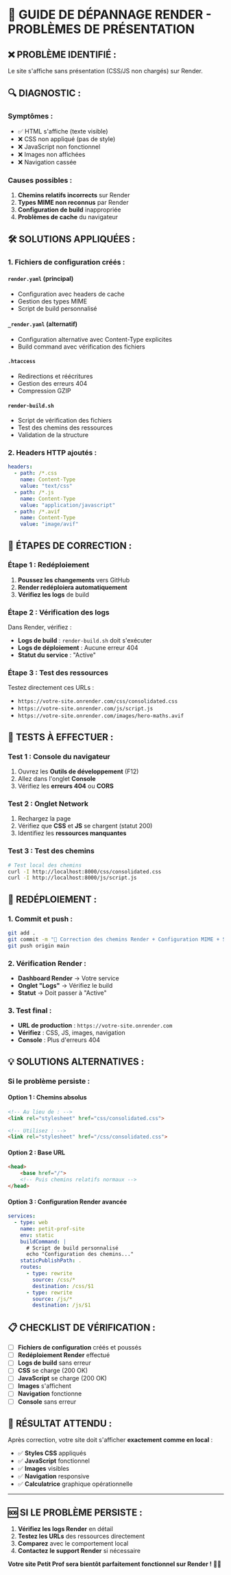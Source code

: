 # 🚨 **GUIDE DE DÉPANNAGE RENDER - PROBLÈMES DE PRÉSENTATION**

## ❌ **PROBLÈME IDENTIFIÉ :**
Le site s'affiche sans présentation (CSS/JS non chargés) sur Render.

## 🔍 **DIAGNOSTIC :**

### **Symptômes :**
- ✅ HTML s'affiche (texte visible)
- ❌ CSS non appliqué (pas de style)
- ❌ JavaScript non fonctionnel
- ❌ Images non affichées
- ❌ Navigation cassée

### **Causes possibles :**
1. **Chemins relatifs incorrects** sur Render
2. **Types MIME non reconnus** par Render
3. **Configuration de build** inappropriée
4. **Problèmes de cache** du navigateur

## 🛠️ **SOLUTIONS APPLIQUÉES :**

### **1. Fichiers de configuration créés :**

#### **`render.yaml`** (principal)
- Configuration avec headers de cache
- Gestion des types MIME
- Script de build personnalisé

#### **`_render.yaml`** (alternatif)
- Configuration alternative avec Content-Type explicites
- Build command avec vérification des fichiers

#### **`.htaccess`**
- Redirections et réécritures
- Gestion des erreurs 404
- Compression GZIP

#### **`render-build.sh`**
- Script de vérification des fichiers
- Test des chemins des ressources
- Validation de la structure

### **2. Headers HTTP ajoutés :**
```yaml
headers:
  - path: /*.css
    name: Content-Type
    value: "text/css"
  - path: /*.js
    name: Content-Type
    value: "application/javascript"
  - path: /*.avif
    name: Content-Type
    value: "image/avif"
```

## 🔧 **ÉTAPES DE CORRECTION :**

### **Étape 1 : Redéploiement**
1. **Poussez les changements** vers GitHub
2. **Render redéploiera automatiquement**
3. **Vérifiez les logs** de build

### **Étape 2 : Vérification des logs**
Dans Render, vérifiez :
- **Logs de build** : `render-build.sh` doit s'exécuter
- **Logs de déploiement** : Aucune erreur 404
- **Statut du service** : "Active"

### **Étape 3 : Test des ressources**
Testez directement ces URLs :
- `https://votre-site.onrender.com/css/consolidated.css`
- `https://votre-site.onrender.com/js/script.js`
- `https://votre-site.onrender.com/images/hero-maths.avif`

## 🧪 **TESTS À EFFECTUER :**

### **Test 1 : Console du navigateur**
1. Ouvrez les **Outils de développement** (F12)
2. Allez dans l'onglet **Console**
3. Vérifiez les **erreurs 404** ou **CORS**

### **Test 2 : Onglet Network**
1. Rechargez la page
2. Vérifiez que **CSS** et **JS** se chargent (statut 200)
3. Identifiez les **ressources manquantes**

### **Test 3 : Test des chemins**
```bash
# Test local des chemins
curl -I http://localhost:8000/css/consolidated.css
curl -I http://localhost:8000/js/script.js
```

## 🚀 **REDÉPLOIEMENT :**

### **1. Commit et push :**
```bash
git add .
git commit -m "🔧 Correction des chemins Render + Configuration MIME + Scripts de build"
git push origin main
```

### **2. Vérification Render :**
- **Dashboard Render** → Votre service
- **Onglet "Logs"** → Vérifiez le build
- **Statut** → Doit passer à "Active"

### **3. Test final :**
- **URL de production** : `https://votre-site.onrender.com`
- **Vérifiez** : CSS, JS, images, navigation
- **Console** : Plus d'erreurs 404

## 💡 **SOLUTIONS ALTERNATIVES :**

### **Si le problème persiste :**

#### **Option 1 : Chemins absolus**
```html
<!-- Au lieu de : -->
<link rel="stylesheet" href="css/consolidated.css">

<!-- Utilisez : -->
<link rel="stylesheet" href="/css/consolidated.css">
```

#### **Option 2 : Base URL**
```html
<head>
    <base href="/">
    <!-- Puis chemins relatifs normaux -->
</head>
```

#### **Option 3 : Configuration Render avancée**
```yaml
services:
  - type: web
    name: petit-prof-site
    env: static
    buildCommand: |
      # Script de build personnalisé
      echo "Configuration des chemins..."
    staticPublishPath: .
    routes:
      - type: rewrite
        source: /css/*
        destination: /css/$1
      - type: rewrite
        source: /js/*
        destination: /js/$1
```

## 📋 **CHECKLIST DE VÉRIFICATION :**

- [ ] **Fichiers de configuration** créés et poussés
- [ ] **Redéploiement Render** effectué
- [ ] **Logs de build** sans erreur
- [ ] **CSS** se charge (200 OK)
- [ ] **JavaScript** se charge (200 OK)
- [ ] **Images** s'affichent
- [ ] **Navigation** fonctionne
- [ ] **Console** sans erreur

## 🎯 **RÉSULTAT ATTENDU :**

Après correction, votre site doit s'afficher **exactement comme en local** :
- ✅ **Styles CSS** appliqués
- ✅ **JavaScript** fonctionnel
- ✅ **Images** visibles
- ✅ **Navigation** responsive
- ✅ **Calculatrice** graphique opérationnelle

---

## 🆘 **SI LE PROBLÈME PERSISTE :**

1. **Vérifiez les logs Render** en détail
2. **Testez les URLs** des ressources directement
3. **Comparez** avec le comportement local
4. **Contactez le support Render** si nécessaire

**Votre site Petit Prof sera bientôt parfaitement fonctionnel sur Render !** 🚀✨


